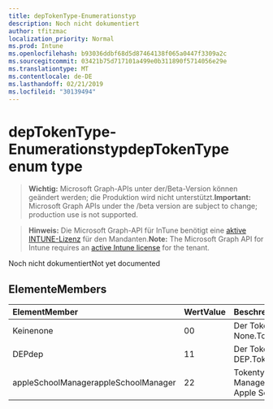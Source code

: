 ```yaml
---
title: depTokenType-Enumerationstyp
description: Noch nicht dokumentiert
author: tfitzmac
localization_priority: Normal
ms.prod: Intune
ms.openlocfilehash: b93036ddbf68d5d87464138f065a0447f3309a2c
ms.sourcegitcommit: 03421b75d717101a499e0b311890f5714056e29e
ms.translationtype: MT
ms.contentlocale: de-DE
ms.lasthandoff: 02/21/2019
ms.locfileid: "30139494"
---
```

# <a name="deptokentype-enum-type"></a><span data-ttu-id="1280d-103">depTokenType-Enumerationstyp</span><span class="sxs-lookup"><span data-stu-id="1280d-103">depTokenType enum type</span></span>

> <span data-ttu-id="1280d-104">**Wichtig:** Microsoft Graph-APIs unter der/Beta-Version können geändert werden; die Produktion wird nicht unterstützt.</span><span class="sxs-lookup"><span data-stu-id="1280d-104">**Important:** Microsoft Graph APIs under the /beta version are subject to change; production use is not supported.</span></span>

> <span data-ttu-id="1280d-105">**Hinweis:** Die Microsoft Graph-API für InTune benötigt eine [aktive INTUNE-Lizenz](https://go.microsoft.com/fwlink/?linkid=839381) für den Mandanten.</span><span class="sxs-lookup"><span data-stu-id="1280d-105">**Note:** The Microsoft Graph API for Intune requires an [active Intune license](https://go.microsoft.com/fwlink/?linkid=839381) for the tenant.</span></span>

<span data-ttu-id="1280d-106">Noch nicht dokumentiert</span><span class="sxs-lookup"><span data-stu-id="1280d-106">Not yet documented</span></span>

## <a name="members"></a><span data-ttu-id="1280d-107">Elemente</span><span class="sxs-lookup"><span data-stu-id="1280d-107">Members</span></span>
|<span data-ttu-id="1280d-108">Element</span><span class="sxs-lookup"><span data-stu-id="1280d-108">Member</span></span>|<span data-ttu-id="1280d-109">Wert</span><span class="sxs-lookup"><span data-stu-id="1280d-109">Value</span></span>|<span data-ttu-id="1280d-110">Beschreibung</span><span class="sxs-lookup"><span data-stu-id="1280d-110">Description</span></span>|
|:---|:---|:---|
|<span data-ttu-id="1280d-111">Keine</span><span class="sxs-lookup"><span data-stu-id="1280d-111">none</span></span>|<span data-ttu-id="1280d-112">0</span><span class="sxs-lookup"><span data-stu-id="1280d-112">0</span></span>|<span data-ttu-id="1280d-113">Der Tokentyp ist None.</span><span class="sxs-lookup"><span data-stu-id="1280d-113">Token Type is None</span></span>|
|<span data-ttu-id="1280d-114">DEP</span><span class="sxs-lookup"><span data-stu-id="1280d-114">dep</span></span>|<span data-ttu-id="1280d-115">1</span><span class="sxs-lookup"><span data-stu-id="1280d-115">1</span></span>|<span data-ttu-id="1280d-116">Der Tokentyp ist DEP.</span><span class="sxs-lookup"><span data-stu-id="1280d-116">Token Type is Dep.</span></span>|
|<span data-ttu-id="1280d-117">appleSchoolManager</span><span class="sxs-lookup"><span data-stu-id="1280d-117">appleSchoolManager</span></span>|<span data-ttu-id="1280d-118">2</span><span class="sxs-lookup"><span data-stu-id="1280d-118">2</span></span>|<span data-ttu-id="1280d-119">Tokentyp ist Apple School Manager</span><span class="sxs-lookup"><span data-stu-id="1280d-119">Token Type is Apple School Manager</span></span>|




